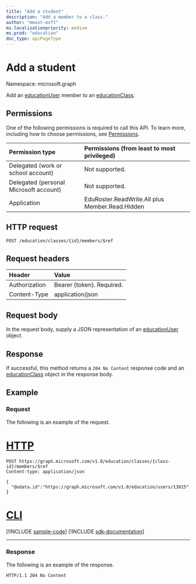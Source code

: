 ```yaml
---
title: "Add a student"
description: "Add a member to a class."
author: "mmast-msft"
ms.localizationpriority: medium
ms.prod: "education"
doc_type: apiPageType
---
```


# Add a student

Namespace: microsoft.graph

Add an [educationUser](../resources/educationuser.md) member to an [educationClass](../resources/educationclass.md).

## Permissions
One of the following permissions is required to call this API. To learn more, including how to choose permissions, see [Permissions](/graph/permissions-reference).

|Permission type      | Permissions (from least to most privileged)              |
|:--------------------|:---------------------------------------------------------|
|Delegated (work or school account) |  Not supported.  |
|Delegated (personal Microsoft account) |  Not supported.  |
|Application | EduRoster.ReadWrite.All plus Member.Read.Hidden | 

## HTTP request
<!-- { "blockType": "ignored" } -->
```http
POST /education/classes/{id}/members/$ref
```
## Request headers
| Header       | Value |
|:---------------|:--------|
| Authorization  | Bearer {token}. Required.  |
| Content-Type  | application/json  |

## Request body
In the request body, supply a JSON representation of an [educationUser](../resources/educationuser.md) object.


## Response
If successful, this method returns a `204 No Content` response code and an [educationClass](../resources/educationclass.md) object in the response body.

## Example
### Request
The following is an example of the request.

# [HTTP](#tab/http)
<!-- {
  "blockType": "request",
  "name": "create_educationuser_from_educationclass_1"
}-->
```http
POST https://graph.microsoft.com/v1.0/education/classes/{class-id}/members/$ref
Content-type: application/json

{
  "@odata.id":"https://graph.microsoft.com/v1.0/education/users/13015"
}
```

# [CLI](#tab/cli)
[!INCLUDE [sample-code](../includes/snippets/cli/create-educationuser-from-educationclass-1-cli-snippets.md)]
[!INCLUDE [sdk-documentation](../includes/snippets/snippets-sdk-documentation-link.md)]

---

### Response
The following is an example of the response. 


<!-- {
  "blockType": "response"
} -->
```http
HTTP/1.1 204 No Content
```

<!-- uuid: 8fcb5dbc-d5aa-4681-8e31-b001d5168d79
2015-10-25 14:57:30 UTC -->
<!-- {
  "type": "#page.annotation",
  "description": "Create educationUser",
  "keywords": "",
  "section": "documentation",
  "tocPath": "",
  "suppressions": [
  ]
}-->

